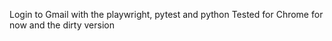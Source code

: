Login to Gmail with the playwright, pytest and python
Tested for Chrome for now and the dirty version
